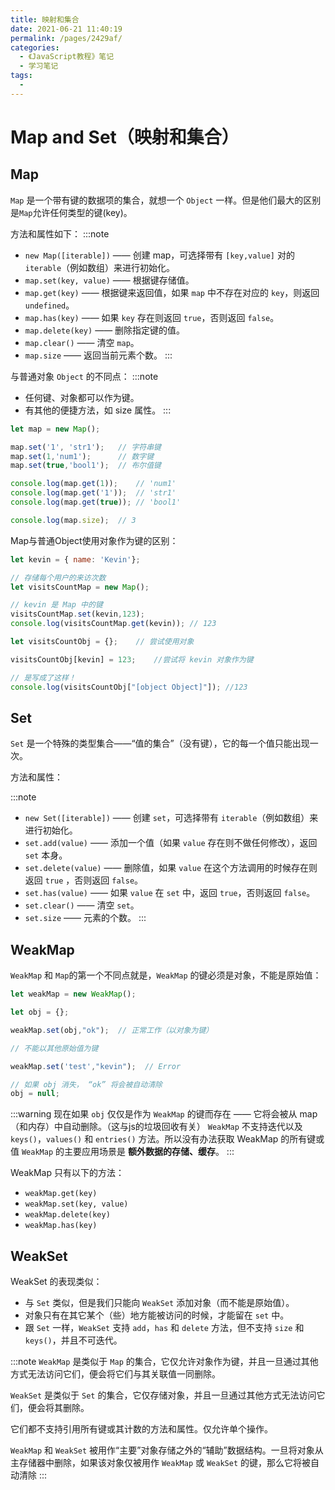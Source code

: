 ```yaml
---
title: 映射和集合
date: 2021-06-21 11:40:19
permalink: /pages/2429af/
categories:
  - 《JavaScript教程》笔记
  - 学习笔记
tags:
  - 
---
```

# Map and Set（映射和集合）

## Map

`Map` 是一个带有键的数据项的集合，就想一个 `Object` 一样。但是他们最大的区别是`Map`允许任何类型的键(key)。

方法和属性如下：
:::note
+ `new Map([iterable])` —— 创建 map，可选择带有 `[key,value]` 对的 `iterable`（例如数组）来进行初始化。
+ `map.set(key, value)` —— 根据键存储值。
+ `map.get(key)` —— 根据键来返回值，如果 `map` 中不存在对应的 `key`，则返回 `undefined`。
+ `map.has(key)` —— 如果 `key` 存在则返回 `true`，否则返回 `false`。
+ `map.delete(key)` —— 删除指定键的值。
+ `map.clear()` —— 清空 `map`。
+ `map.size` —— 返回当前元素个数。
:::

与普通对象 `Object` 的不同点：
:::note
* 任何键、对象都可以作为键。
* 有其他的便捷方法，如 size 属性。
:::

```js
let map = new Map();

map.set('1', 'str1');   // 字符串键
map.set(1,'num1');      // 数字键
map.set(true,'bool1');  // 布尔值键

console.log(map.get(1));    // 'num1'
console.log(map.get('1'));  // 'str1'
console.log(map.get(true)); // 'bool1'

console.log(map.size);  // 3
```

Map与普通Object使用对象作为键的区别：
```js
let kevin = { name: 'Kevin'};

// 存储每个用户的来访次数
let visitsCountMap = new Map();

// kevin 是 Map 中的键
visitsCountMap.set(kevin,123);
console.log(visitsCountMap.get(kevin)); // 123

let visitsCountObj = {};    // 尝试使用对象

visitsCountObj[kevin] = 123;    //尝试将 kevin 对象作为键

// 是写成了这样！
console.log(visitsCountObj["[object Object]"]); //123
```

## Set

`Set` 是一个特殊的类型集合——“值的集合”（没有键），它的每一个值只能出现一次。

方法和属性：

:::note
+ `new Set([iterable])` —— 创建 `set`，可选择带有 `iterable`（例如数组）来进行初始化。
+ `set.add(value)` —— 添加一个值（如果 `value` 存在则不做任何修改），返回 `set` 本身。
+ `set.delete(value)` —— 删除值，如果 `value` 在这个方法调用的时候存在则返回 `true` ，否则返回 `false`。
+ `set.has(value)` —— 如果 `value` 在 `set` 中，返回 `true`，否则返回 `false`。
+ `set.clear()` —— 清空 `set`。
+ `set.size` —— 元素的个数。
:::

## WeakMap

`WeakMap` 和 `Map`的第一个不同点就是，`WeakMap` 的键必须是对象，不能是原始值：
```js
let weakMap = new WeakMap();

let obj = {};

weakMap.set(obj,"ok");  // 正常工作（以对象为键）

// 不能以其他原始值为键

weakMap.set('test',"kevin");  // Error

// 如果 obj 消失， “ok” 将会被自动清除
obj = null;

```
:::warning
现在如果 `obj` 仅仅是作为 `WeakMap` 的键而存在 —— 它将会被从 map（和内存）中自动删除。（这与js的垃圾回收有关）
`WeakMap` 不支持迭代以及 `keys()`，`values()` 和 `entries()` 方法。所以没有办法获取 WeakMap 的所有键或值
`WeakMap` 的主要应用场景是 __额外数据的存储、缓存__。
:::

WeakMap 只有以下的方法：

+ `weakMap.get(key)`
+ `weakMap.set(key, value)`
+ `weakMap.delete(key)`
+ `weakMap.has(key)`

## WeakSet

WeakSet 的表现类似：

+ 与 `Set` 类似，但是我们只能向 `WeakSet` 添加对象（而不能是原始值）。
+ 对象只有在其它某个（些）地方能被访问的时候，才能留在 `set` 中。
+ 跟 `Set` 一样，`WeakSet` 支持 `add`，`has` 和 `delete` 方法，但不支持 `size` 和 `keys()`，并且不可迭代。

:::note
`WeakMap` 是类似于 `Map` 的集合，它仅允许对象作为键，并且一旦通过其他方式无法访问它们，便会将它们与其关联值一同删除。

`WeakSet` 是类似于 `Set` 的集合，它仅存储对象，并且一旦通过其他方式无法访问它们，便会将其删除。

它们都不支持引用所有键或其计数的方法和属性。仅允许单个操作。

`WeakMap` 和 `WeakSet` 被用作“主要”对象存储之外的“辅助”数据结构。一旦将对象从主存储器中删除，如果该对象仅被用作 `WeakMap` 或 `WeakSet` 的键，那么它将被自动清除
:::